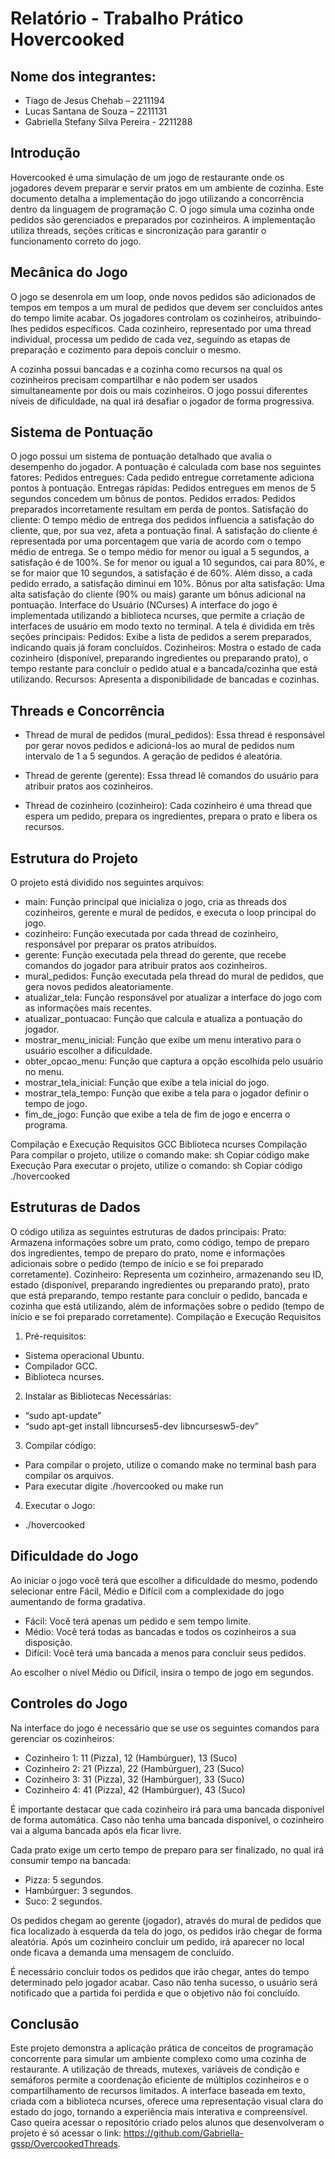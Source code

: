 # Relatório - Trabalho Prático Hovercooked

## Nome dos integrantes:
- Tiago de Jesus Chehab – 2211194
- Lucas Santana de Souza – 2211131
- Gabriella Stefany Silva Pereira - 2211288

## Introdução 
Hovercooked é uma simulação de um jogo de restaurante onde os jogadores devem preparar e servir pratos em um ambiente de cozinha. Este documento detalha a implementação do jogo utilizando a concorrência dentro da linguagem de programação C. O jogo simula uma cozinha onde pedidos são gerenciados e preparados por cozinheiros. A implementação utiliza threads, seções críticas e sincronização para garantir o funcionamento correto do jogo.

## Mecânica do Jogo
O jogo se desenrola em um loop, onde novos pedidos são adicionados de tempos em tempos a um mural de pedidos que devem ser concluídos antes do tempo limite acabar. Os jogadores controlam os cozinheiros, atribuindo-lhes pedidos específicos. Cada cozinheiro, representado por uma thread individual, processa um pedido de cada vez, seguindo as etapas de preparação e cozimento para depois concluir o mesmo.

A cozinha possui bancadas e a cozinha como recursos na qual os cozinheiros precisam compartilhar e não podem ser usados simultaneamente por dois ou mais cozinheiros. O jogo possui diferentes níveis de dificuldade, na qual irá desafiar o jogador de forma progressiva.

## Sistema de Pontuação
O jogo possui um sistema de pontuação detalhado que avalia o desempenho do jogador. A pontuação é calculada com base nos seguintes fatores:
Pedidos entregues: Cada pedido entregue corretamente adiciona pontos à pontuação.
Entregas rápidas: Pedidos entregues em menos de 5 segundos concedem um bônus de pontos.
Pedidos errados: Pedidos preparados incorretamente resultam em perda de pontos.
Satisfação do cliente: O tempo médio de entrega dos pedidos influencia a satisfação do cliente, que, por sua vez, afeta a pontuação final. A satisfação do cliente é representada por uma porcentagem que varia de acordo com o tempo médio de entrega. Se o tempo médio for menor ou igual a 5 segundos, a satisfação é de 100%. Se for menor ou igual a 10 segundos, cai para 80%, e se for maior que 10 segundos, a satisfação é de 60%. Além disso, a cada pedido errado, a satisfação diminui em 10%.
Bônus por alta satisfação: Uma alta satisfação do cliente (90% ou mais) garante um bônus adicional na pontuação.
Interface do Usuário (NCurses)
A interface do jogo é implementada utilizando a biblioteca ncurses, que permite a criação de interfaces de usuário em modo texto no terminal. A tela é dividida em três seções principais:
Pedidos: Exibe a lista de pedidos a serem preparados, indicando quais já foram concluídos.
Cozinheiros: Mostra o estado de cada cozinheiro (disponível, preparando ingredientes ou preparando prato), o tempo restante para concluir o pedido atual e a bancada/cozinha que está utilizando.
Recursos: Apresenta a disponibilidade de bancadas e cozinhas.

## Threads e Concorrência
- Thread de mural de pedidos (mural_pedidos): Essa thread é responsável por gerar novos pedidos e adicioná-los ao mural de pedidos num intervalo de 1 a 5 segundos. A geração de pedidos é aleatória.

- Thread de gerente (gerente): Essa thread lê comandos do usuário para atribuir pratos aos cozinheiros.

- Thread de cozinheiro (cozinheiro): Cada cozinheiro é uma thread que espera um pedido, prepara os ingredientes, prepara o prato e libera os recursos.

## Estrutura do Projeto
O projeto está dividido nos seguintes arquivos: 

- main: Função principal que inicializa o jogo, cria as threads dos cozinheiros, gerente e mural de pedidos, e executa o loop principal do jogo.
- cozinheiro: Função executada por cada thread de cozinheiro, responsável por preparar os pratos atribuídos.
- gerente: Função executada pela thread do gerente, que recebe comandos do jogador para atribuir pratos aos cozinheiros.
- mural_pedidos: Função executada pela thread do mural de pedidos, que gera novos pedidos aleatoriamente.
- atualizar_tela: Função responsável por atualizar a interface do jogo com as informações mais recentes.
- atualizar_pontuacao: Função que calcula e atualiza a pontuação do jogador.
- mostrar_menu_inicial: Função que exibe um menu interativo para o usuário escolher a dificuldade.
- obter_opcao_menu: Função que captura a opção escolhida pelo usuário no menu.
- mostrar_tela_inicial: Função que exibe a tela inicial do jogo.
- mostrar_tela_tempo: Função que exibe a tela para o jogador definir o tempo de jogo.
- fim_de_jogo: Função que exibe a tela de fim de jogo e encerra o programa.

Compilação e Execução Requisitos GCC Biblioteca ncurses Compilação Para compilar o projeto, utilize o comando make: sh Copiar código make Execução Para executar o projeto, utilize o comando: sh Copiar código ./hovercooked

## Estruturas de Dados
O código utiliza as seguintes estruturas de dados principais:
Prato: Armazena informações sobre um prato, como código, tempo de preparo dos ingredientes, tempo de preparo do prato, nome e informações adicionais sobre o pedido (tempo de início e se foi preparado corretamente).
Cozinheiro: Representa um cozinheiro, armazenando seu ID, estado (disponível, preparando ingredientes ou preparando prato), prato que está preparando, tempo restante para concluir o pedido, bancada e cozinha que está utilizando, além de informações sobre o pedido (tempo de início e se foi preparado corretamente).
Compilação e Execução Requisitos
1. Pré-requisitos: 

- Sistema operacional Ubuntu.
- Compilador GCC. 
- Biblioteca ncurses.

2. Instalar as Bibliotecas Necessárias:

- “sudo apt-update”
- “sudo apt-get install libncurses5-dev libncursesw5-dev” 

3. Compilar código: 

- Para compilar o projeto, utilize o comando make no terminal bash para compilar os arquivos.
- Para executar digite ./hovercooked ou make run

4. Executar o Jogo: 

- ./hovercooked

## Dificuldade do Jogo
Ao iniciar o jogo você terá que escolher a dificuldade do mesmo, podendo selecionar entre Fácil, Médio e Difícil com a complexidade do jogo aumentando de forma gradativa. 

- Fácil: Você terá apenas um pedido e sem tempo limite.
- Médio: Você terá todas as bancadas e todos os cozinheiros a sua disposição.
- Difícil: Você terá uma bancada a menos para concluir seus pedidos.

Ao escolher o nível Médio ou Difícil, insira o tempo de jogo em segundos.

## Controles do Jogo
Na interface do jogo é necessário que se use os seguintes comandos para gerenciar os cozinheiros: 

- Cozinheiro 1: 11 (Pizza), 12 (Hambúrguer), 13 (Suco) 
- Cozinheiro 2: 21 (Pizza), 22 (Hambúrguer), 23 (Suco) 
- Cozinheiro 3: 31 (Pizza), 32 (Hambúrguer), 33 (Suco) 
- Cozinheiro 4: 41 (Pizza), 42 (Hambúrguer), 43 (Suco)

É importante destacar que cada cozinheiro irá para uma bancada disponível de forma automática. Caso não tenha uma bancada disponível, o cozinheiro vai a alguma bancada após ela ficar livre.

Cada prato exige um certo tempo de preparo para ser finalizado, no qual irá consumir tempo na bancada: 

- Pizza: 5 segundos.
- Hambúrguer: 3 segundos.
- Suco: 2 segundos.

Os pedidos chegam ao gerente (jogador), através do mural de pedidos que fica localizado à esquerda da tela do jogo, os pedidos irão chegar de forma aleatória. Após um cozinheiro concluir um pedido, irá aparecer no local onde ficava a demanda uma mensagem de concluído. 

É necessário concluir todos os pedidos que irão chegar, antes do tempo determinado pelo jogador acabar. Caso não tenha sucesso, o usuário será notificado que a partida foi perdida e que o objetivo não foi concluído. 

## Conclusão
Este projeto demonstra a aplicação prática de conceitos de programação concorrente para simular um ambiente complexo como uma cozinha de restaurante. 
A utilização de threads, mutexes, variáveis de condição e semáforos permite a coordenação eficiente de múltiplos cozinheiros e o compartilhamento de recursos limitados. A interface baseada em texto, criada com a biblioteca ncurses, oferece uma representação visual clara do estado do jogo, tornando a experiência mais interativa e compreensível.
Caso queira acessar o repositório criado pelos alunos que desenvolveram o projeto é só acessar o link: https://github.com/Gabriella-gssp/OvercookedThreads.
